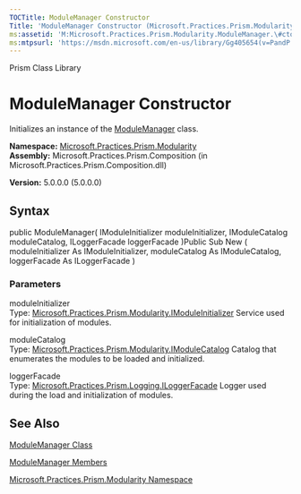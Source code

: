 ```yaml
---
TOCTitle: ModuleManager Constructor
Title: 'ModuleManager Constructor (Microsoft.Practices.Prism.Modularity)'
ms:assetid: 'M:Microsoft.Practices.Prism.Modularity.ModuleManager.\#ctor(Microsoft.Practices.Prism.Modularity.IModuleInitializer,Microsoft.Practices.Prism.Modularity.IModuleCatalog,Microsoft.Practices.Prism.Logging.ILoggerFacade)'
ms:mtpsurl: 'https://msdn.microsoft.com/en-us/library/Gg405654(v=PandP.50)'
---
```


Prism Class Library

ModuleManager Constructor
=========================

Initializes an instance of the [ModuleManager](https://msdn.microsoft.com/t:microsoft.practices.prism.modularity.modulemanager) class.

**Namespace:** [Microsoft.Practices.Prism.Modularity](https://msdn.microsoft.com/n:microsoft.practices.prism.modularity)
**Assembly:** Microsoft.Practices.Prism.Composition (in Microsoft.Practices.Prism.Composition.dll)

**Version:** 5.0.0.0 (5.0.0.0)

## Syntax


public ModuleManager( IModuleInitializer moduleInitializer, IModuleCatalog moduleCatalog, ILoggerFacade loggerFacade )Public Sub New ( moduleInitializer As IModuleInitializer, moduleCatalog As IModuleCatalog, loggerFacade As ILoggerFacade )

### Parameters

moduleInitializer  
Type: [Microsoft.Practices.Prism.Modularity.IModuleInitializer](https://msdn.microsoft.com/t:microsoft.practices.prism.modularity.imoduleinitializer)
Service used for initialization of modules.

moduleCatalog  
Type: [Microsoft.Practices.Prism.Modularity.IModuleCatalog](https://msdn.microsoft.com/t:microsoft.practices.prism.modularity.imodulecatalog)
Catalog that enumerates the modules to be loaded and initialized.

loggerFacade  
Type: [Microsoft.Practices.Prism.Logging.ILoggerFacade](https://msdn.microsoft.com/t:microsoft.practices.prism.logging.iloggerfacade)
Logger used during the load and initialization of modules.

See Also
--------


[ModuleManager Class](https://msdn.microsoft.com/t:microsoft.practices.prism.modularity.modulemanager)

[ModuleManager Members](https://msdn.microsoft.com/allmembers.t:microsoft.practices.prism.modularity.modulemanager)

[Microsoft.Practices.Prism.Modularity Namespace](https://msdn.microsoft.com/n:microsoft.practices.prism.modularity)
